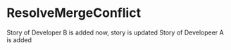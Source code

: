 # ResolveMergeConflict
Story of Developer B is added now, story is updated
Story of Developeer A is added
